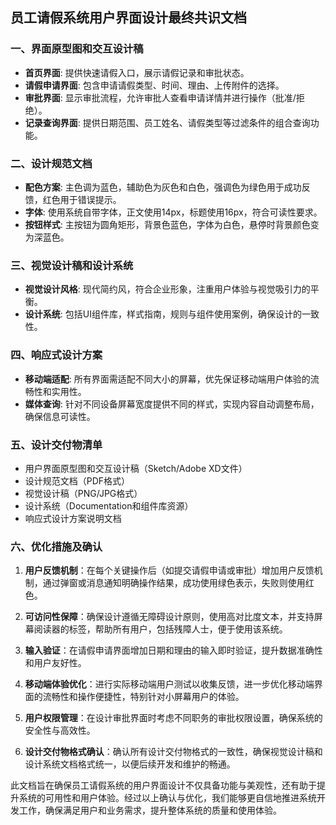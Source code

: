 ## 员工请假系统用户界面设计最终共识文档

### 一、界面原型图和交互设计稿
- **首页界面**: 提供快速请假入口，展示请假记录和审批状态。
- **请假申请界面**: 包含申请请假类型、时间、理由、上传附件的选择。
- **审批界面**: 显示审批流程，允许审批人查看申请详情并进行操作（批准/拒绝）。
- **记录查询界面**: 提供日期范围、员工姓名、请假类型等过滤条件的组合查询功能。

### 二、设计规范文档
- **配色方案**: 主色调为蓝色，辅助色为灰色和白色，强调色为绿色用于成功反馈，红色用于错误提示。
- **字体**: 使用系统自带字体，正文使用14px，标题使用16px，符合可读性要求。
- **按钮样式**: 主按钮为圆角矩形，背景色蓝色，字体为白色，悬停时背景颜色变为深蓝色。

### 三、视觉设计稿和设计系统
- **视觉设计风格**: 现代简约风，符合企业形象，注重用户体验与视觉吸引力的平衡。
- **设计系统**: 包括UI组件库，样式指南，规则与组件使用案例，确保设计的一致性。

### 四、响应式设计方案
- **移动端适配**: 所有界面需适配不同大小的屏幕，优先保证移动端用户体验的流畅性和实用性。
- **媒体查询**: 针对不同设备屏幕宽度提供不同的样式，实现内容自动调整布局，确保信息可读性。

### 五、设计交付物清单
- 用户界面原型图和交互设计稿（Sketch/Adobe XD文件）
- 设计规范文档（PDF格式）
- 视觉设计稿（PNG/JPG格式）
- 设计系统（Documentation和组件库资源）
- 响应式设计方案说明文档

### 六、优化措施及确认
1. **用户反馈机制**：在每个关键操作后（如提交请假申请或审批）增加用户反馈机制，通过弹窗或消息通知明确操作结果，成功使用绿色表示，失败则使用红色。
  
2. **可访问性保障**：确保设计遵循无障碍设计原则，使用高对比度文本，并支持屏幕阅读器的标签，帮助所有用户，包括残障人士，便于使用该系统。

3. **输入验证**：在请假申请界面增加日期和理由的输入即时验证，提升数据准确性和用户友好性。

4. **移动端体验优化**：进行实际移动端用户测试以收集反馈，进一步优化移动端界面的流畅性和操作便捷性，特别针对小屏幕用户的体验。

5. **用户权限管理**：在设计审批界面时考虑不同职务的审批权限设置，确保系统的安全性与高效性。

6. **设计交付物格式确认**：确认所有设计交付物格式的一致性，确保视觉设计稿和设计系统文档格式统一，以便后续开发和维护的畅通。

此文档旨在确保员工请假系统的用户界面设计不仅具备功能与美观性，还有助于提升系统的可用性和用户体验。经过以上确认与优化，我们能够更自信地推进系统开发工作，确保满足用户和业务需求，提升整体系统的质量和使用体验。
